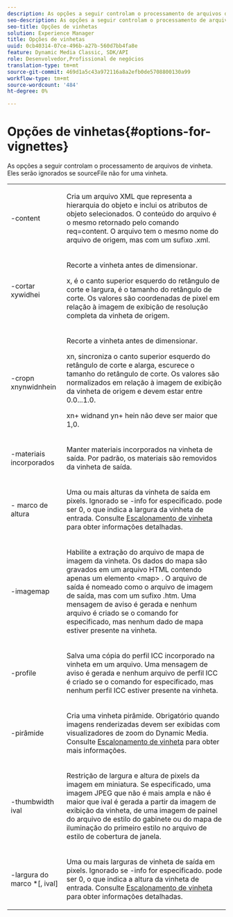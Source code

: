 ```yaml
---
description: As opções a seguir controlam o processamento de arquivos de vinheta. Eles serão ignorados se sourceFile não for uma vinheta.
seo-description: As opções a seguir controlam o processamento de arquivos de vinheta. Eles serão ignorados se sourceFile não for uma vinheta.
seo-title: Opções de vinhetas
solution: Experience Manager
title: Opções de vinhetas
uuid: 0cb40314-07ce-496b-a27b-560d7bb4fa8e
feature: Dynamic Media Classic, SDK/API
role: Desenvolvedor,Profissional de negócios
translation-type: tm+mt
source-git-commit: 469d1a5c43a972116a8a2efb0de5708800130a99
workflow-type: tm+mt
source-wordcount: '484'
ht-degree: 0%

---
```



# Opções de vinhetas{#options-for-vignettes}

As opções a seguir controlam o processamento de arquivos de vinheta. Eles serão ignorados se sourceFile não for uma vinheta.

<table id="simpletable_6D0C967EB84947FBAC34B46C4BB23AF0"> 
 <tr class="strow"> 
  <td class="stentry"> <p><span class="codeph"> -content</span> </p></td> 
  <td class="stentry"> <p>Cria um arquivo XML que representa a hierarquia do objeto e inclui os atributos de objeto selecionados. O conteúdo do arquivo é o mesmo retornado pelo comando <span class="codeph"> req=content</span>. O arquivo tem o mesmo nome do arquivo de origem, mas com um sufixo <span class="filepath"> .xml</span>. </p></td> 
 </tr> 
 <tr class="strow"> 
  <td class="stentry"> <p><span class="codeph">-cortar  <span class="varname"> </span><span class="varname"> </span><span class="varname"> </span><span class="varname"> xywidhei</span></span> </p></td> 
  <td class="stentry"> <p>Recorte a vinheta antes de dimensionar. </p> <p><span class="codeph"><span class="varname"> x</span>, <span class="varname"> </span></span> é o canto superior esquerdo do retângulo de corte e  <span class="codeph"><span class="varname"> largura</span>, <span class="varname"> </span></span> é o tamanho do retângulo de corte. Os valores são coordenadas de pixel em relação à imagem de exibição de resolução completa da vinheta de origem. </p></td> 
 </tr> 
 <tr class="strow"> 
  <td class="stentry"> <p><span class="codeph">-cropn  <span class="varname"> </span><span class="varname"> </span><span class="varname"> </span><span class="varname"> xnynwidnhein</span></span> </p> </td> 
  <td class="stentry"> <p>Recorte a vinheta antes de dimensionar. </p> <p><span class="codeph"><span class="varname"> xn</span>, <span class="varname"> </span></span> sincroniza o canto superior esquerdo do retângulo de corte e  <span class="codeph"><span class="varname"> alarga</span>, <span class="varname"> </span></span> escurece o tamanho do retângulo de corte. Os valores são normalizados em relação à imagem de exibição da vinheta de origem e devem estar entre 0.0...1.0. </p> <p><span class="codeph"><span class="varname"> xn</span></span>+<span class="codeph"><span class="varname"> </span></span> widnand  <span class="codeph"><span class="varname"> yn</span></span>+<span class="codeph"><span class="varname"> </span></span> hein não deve ser maior que 1,0. </p></td> 
 </tr> 
 <tr class="strow"> 
  <td class="stentry"> <p><span class="codeph"> -materiais incorporados</span> </p></td> 
  <td class="stentry"> <p>Manter materiais incorporados na vinheta de saída. Por padrão, os materiais são removidos da vinheta de saída. </p></td> 
 </tr> 
 <tr class="strow"> 
  <td class="stentry"> <p><span class="codeph">-  <span class="varname"> marco de altura</span></span> </p></td> 
  <td class="stentry"> <p>Uma ou mais alturas da vinheta de saída em pixels. Ignorado se -info for especificado. <span class="varname"> </span> pode ser 0, o que indica a largura da vinheta de entrada. Consulte <a href="../../../../ir-api/vntc/utilities/c-ir-vignette-converter-vntc/c-ir-vignette-scaling.md#concept-e373a29c2f954df98d704c7723804585" type="concept" format="dita" scope="local"> Escalonamento de vinheta</a> para obter informações detalhadas. </p></td> 
 </tr> 
 <tr class="strow"> 
  <td class="stentry"> <p><span class="codeph"> -imagemap</span> </p></td> 
  <td class="stentry"> <p>Habilite a extração do arquivo de mapa de imagem da vinheta. Os dados do mapa são gravados em um arquivo HTML contendo apenas um elemento <span class="codeph"> &lt;map&gt;</span> . O arquivo de saída é nomeado como o arquivo de imagem de saída, mas com um sufixo <span class="filepath"> .htm</span>. Uma mensagem de aviso é gerada e nenhum arquivo é criado se o comando for especificado, mas nenhum dado de mapa estiver presente na vinheta. </p></td> 
 </tr> 
 <tr class="strow"> 
  <td class="stentry"> <p><span class="codeph"> -profile</span> </p></td> 
  <td class="stentry"> <p>Salva uma cópia do perfil ICC incorporado na vinheta em um arquivo. Uma mensagem de aviso é gerada e nenhum arquivo de perfil ICC é criado se o comando for especificado, mas nenhum perfil ICC estiver presente na vinheta. </p></td> 
 </tr> 
 <tr class="strow"> 
  <td class="stentry"> <p><span class="codeph"> -pirâmide</span> </p></td> 
  <td class="stentry"> <p>Cria uma vinheta pirâmide. Obrigatório quando imagens renderizadas devem ser exibidas com visualizadores de zoom do Dynamic Media. Consulte <a href="../../../../ir-api/vntc/utilities/c-ir-vignette-converter-vntc/c-ir-vignette-scaling.md#concept-e373a29c2f954df98d704c7723804585" type="concept" format="dita" scope="local"> Escalonamento de vinheta</a> para obter mais informações. </p></td> 
 </tr> 
 <tr class="strow"> 
  <td class="stentry"> <p><span class="codeph">-thumbwidth  <span class="varname"> ival</span></span> </p></td> 
  <td class="stentry"> <p>Restrição de largura e altura de pixels da imagem em miniatura. Se especificado, uma imagem JPEG que não é mais ampla e não é maior que <span class="varname"> ival</span> é gerada a partir da imagem de exibição da vinheta, de uma imagem de painel do arquivo de estilo do gabinete ou do mapa de iluminação do primeiro estilo no arquivo de estilo de cobertura de janela. </p></td> 
 </tr> 
 <tr class="strow"> 
  <td class="stentry"> <p><span class="codeph">-largura  <span class="varname"> do marco</span> *[, <span class="varname"> ival</span>]</span> </p></td> 
  <td class="stentry"> <p>Uma ou mais larguras de vinheta de saída em pixels. Ignorado se <span class="codeph"> -info</span> for especificado. <span class="varname"> </span> pode ser 0, o que indica a altura da vinheta de entrada. Consulte <a href="../../../../ir-api/vntc/utilities/c-ir-vignette-converter-vntc/c-ir-vignette-scaling.md#concept-e373a29c2f954df98d704c7723804585" type="concept" format="dita" scope="local"> Escalonamento de vinheta</a> para obter informações detalhadas. </p></td> 
 </tr> 
</table>

